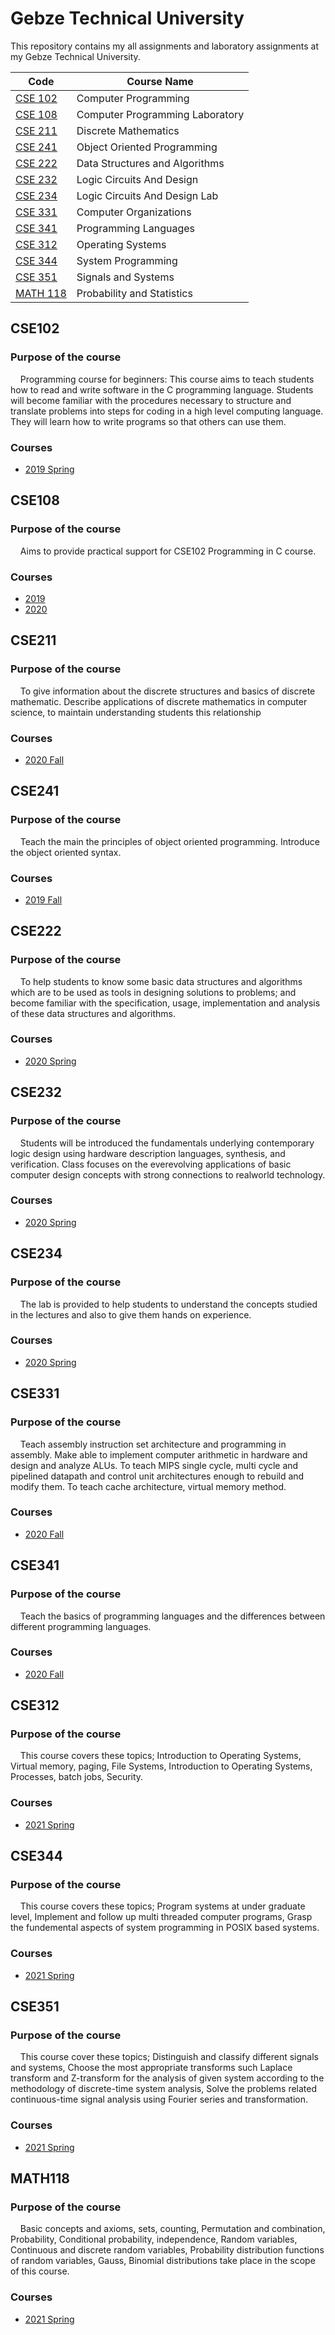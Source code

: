# Gebze Technical University
This repository contains my all assignments and laboratory assignments at my Gebze Technical University.

| Code | Course Name |
| --- | --- |
| [CSE 102](#CSE102) | Computer Programming |
| [CSE 108](#CSE108) | Computer Programming Laboratory |
| [CSE 211](#CSE211) | Discrete Mathematics |
| [CSE 241](#CSE241) | Object Oriented Programming |
| [CSE 222](#CSE222) | Data Structures and Algorithms |
| [CSE 232](#CSE232) | Logic Circuits And Design |
| [CSE 234](#CSE234) | Logic Circuits And Design Lab |
| [CSE 331](#CSE331) | Computer Organizations |
| [CSE 341](#CSE341) | Programming Languages |
| [CSE 312](#CSE312) | Operating Systems |
| [CSE 344](#CSE344) | System Programming |
| [CSE 351](#CSE351) | Signals and Systems |
| [MATH 118](#MATH118) | Probability and Statistics |

## CSE102
### Purpose of the course
&nbsp;&nbsp;&nbsp;&nbsp;Programming course for beginners: This course aims to teach students how to read and write software in the C programming language. Students will become familiar with the procedures necessary to structure and translate problems into steps for coding in a high level computing language. They will learn how to write programs so that others can use them.
### Courses
- [2019 Spring](https://github.com/abdcelik/GTU/tree/master/CSE102/2019_Spring)

## CSE108
### Purpose of the course
&nbsp;&nbsp;&nbsp;&nbsp;Aims to provide practical support for CSE102 Programming in C course.
### Courses
- [2019](https://github.com/abdcelik/GTU/tree/master/CSE108/2019)
- [2020](https://github.com/abdcelik/GTU/tree/master/CSE108/2020)

## CSE211
### Purpose of the course
&nbsp;&nbsp;&nbsp;&nbsp;To give information about the discrete structures and basics of discrete mathematic. Describe applications of discrete mathematics in computer science, to maintain understanding students this relationship
### Courses
- [2020 Fall](https://github.com/abdcelik/GTU/tree/master/CSE211/2020_Fall)

## CSE241
### Purpose of the course
&nbsp;&nbsp;&nbsp;&nbsp;Teach the main the principles of object oriented programming. Introduce the object oriented syntax.
### Courses
- [2019 Fall](https://github.com/abdcelik/GTU/tree/master/CSE241/2019_Fall)

## CSE222
### Purpose of the course
&nbsp;&nbsp;&nbsp;&nbsp;To help students to know some basic data structures and algorithms which are to be used as tools in designing solutions to problems; and become familiar with the specification, usage, implementation and analysis of these data structures and algorithms.
### Courses
- [2020 Spring](https://github.com/abdcelik/GTU/tree/master/CSE222)

## CSE232
### Purpose of the course
&nbsp;&nbsp;&nbsp;&nbsp;Students will be introduced the fundamentals underlying contemporary logic design using hardware description languages, synthesis, and verification. Class focuses on the everevolving applications of basic computer design concepts with strong connections to realworld technology.
### Courses
- [2020 Spring](https://github.com/abdcelik/GTU/tree/master/CSE232/2020_Spring)

## CSE234
### Purpose of the course
&nbsp;&nbsp;&nbsp;&nbsp;The lab is provided to help students to understand the concepts studied in the lectures and also to give them hands on experience.
### Courses
- [2020 Spring](https://github.com/abdcelik/GTU/tree/master/CSE234)

## CSE331
### Purpose of the course
&nbsp;&nbsp;&nbsp;&nbsp;Teach assembly instruction set architecture and programming in assembly. Make able to implement computer arithmetic in hardware and design and analyze ALUs. To teach MIPS single cycle, multi cycle and pipelined datapath and control unit architectures enough to rebuild and modify them. To teach cache architecture, virtual memory method.
### Courses
- [2020 Fall](https://github.com/abdcelik/GTU/tree/master/CSE331/2020_Fall)

## CSE341
### Purpose of the course
&nbsp;&nbsp;&nbsp;&nbsp;Teach the basics of programming languages and the differences between different programming languages.
### Courses
- [2020 Fall](https://github.com/abdcelik/GTU/tree/master/CSE341/2020_Fall)

## CSE312
### Purpose of the course
&nbsp;&nbsp;&nbsp;&nbsp;This course covers these topics; Introduction to Operating Systems, Virtual memory, paging, File Systems, Introduction to Operating Systems, Processes, batch jobs, Security.
### Courses
- [2021 Spring](https://github.com/abdcelik/GTU/tree/master/CSE312)

## CSE344
### Purpose of the course
&nbsp;&nbsp;&nbsp;&nbsp;This course covers these topics; Program systems at under graduate level, Implement and follow up multi threaded computer programs, Grasp the fundemental aspects of system programming in POSIX based systems.
### Courses
- [2021 Spring](https://github.com/abdcelik/GTU/tree/master/CSE344)

## CSE351
### Purpose of the course
&nbsp;&nbsp;&nbsp;&nbsp;This course cover these topics; Distinguish and classify different signals and systems, Choose the most appropriate transforms such Laplace transform and Z-transform for the analysis of given system according to the methodology of discrete-time system analysis, Solve the problems related continuous-time signal analysis using Fourier series and transformation.
### Courses
- [2021 Spring](https://github.com/abdcelik/GTU/tree/master/CSE351)

## MATH118
### Purpose of the course
&nbsp;&nbsp;&nbsp;&nbsp;Basic concepts and axioms, sets, counting, Permutation and combination, Probability, Conditional probability, independence, Random variables, Continuous and discrete random variables, Probability distribution functions of random variables, Gauss, Binomial distributions take place in the scope of this course.
### Courses
- [2021 Spring](https://github.com/abdcelik/GTU/tree/master/MATH118)
